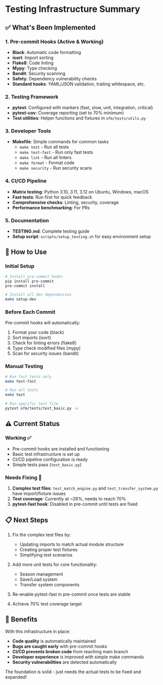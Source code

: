 # Testing Infrastructure Summary

## ✅ What's Been Implemented

### 1. **Pre-commit Hooks** (Active & Working)
- **Black**: Automatic code formatting
- **isort**: Import sorting
- **Flake8**: Code linting
- **Mypy**: Type checking
- **Bandit**: Security scanning
- **Safety**: Dependency vulnerability checks
- **Standard hooks**: YAML/JSON validation, trailing whitespace, etc.

### 2. **Testing Framework**
- **pytest**: Configured with markers (fast, slow, unit, integration, critical)
- **pytest-cov**: Coverage reporting (set to 70% minimum)
- **Test utilities**: Helper functions and fixtures in `ofm/tests/utils.py`

### 3. **Developer Tools**
- **Makefile**: Simple commands for common tasks
  - `make test` - Run all tests
  - `make test-fast` - Run only fast tests
  - `make lint` - Run all linters
  - `make format` - Format code
  - `make security` - Run security scans

### 4. **CI/CD Pipeline**
- **Matrix testing**: Python 3.10, 3.11, 3.12 on Ubuntu, Windows, macOS
- **Fast tests**: Run first for quick feedback
- **Comprehensive checks**: Linting, security, coverage
- **Performance benchmarking**: For PRs

### 5. **Documentation**
- **TESTING.md**: Complete testing guide
- **Setup script**: `scripts/setup_testing.sh` for easy environment setup

## 🔧 How to Use

### Initial Setup
```bash
# Install pre-commit hooks
pip install pre-commit
pre-commit install

# Install all dev dependencies
make setup-dev
```

### Before Each Commit
Pre-commit hooks will automatically:
1. Format your code (black)
2. Sort imports (isort)
3. Check for linting errors (flake8)
4. Type check modified files (mypy)
5. Scan for security issues (bandit)

### Manual Testing
```bash
# Run fast tests only
make test-fast

# Run all tests
make test

# Run specific test file
pytest ofm/tests/test_basic.py -v
```

## ⚠️ Current Status

### Working ✅
- Pre-commit hooks are installed and functioning
- Basic test infrastructure is set up
- CI/CD pipeline configuration is ready
- Simple tests pass (`test_basic.py`)

### Needs Fixing 🔧
1. **Complex test files**: `test_match_engine.py` and `test_transfer_system.py` have import/fixture issues
2. **Test coverage**: Currently at ~26%, needs to reach 70%
3. **pytest-fast hook**: Disabled in pre-commit until tests are fixed

## 📋 Next Steps

1. Fix the complex test files by:
   - Updating imports to match actual module structure
   - Creating proper test fixtures
   - Simplifying test scenarios

2. Add more unit tests for core functionality:
   - Season management
   - Save/Load system
   - Transfer system components

3. Re-enable pytest-fast in pre-commit once tests are stable

4. Achieve 70% test coverage target

## 🚀 Benefits

With this infrastructure in place:
- **Code quality** is automatically maintained
- **Bugs are caught early** with pre-commit hooks
- **CI/CD prevents broken code** from reaching main branch
- **Developer experience** is improved with simple make commands
- **Security vulnerabilities** are detected automatically

The foundation is solid - just needs the actual tests to be fixed and expanded!
